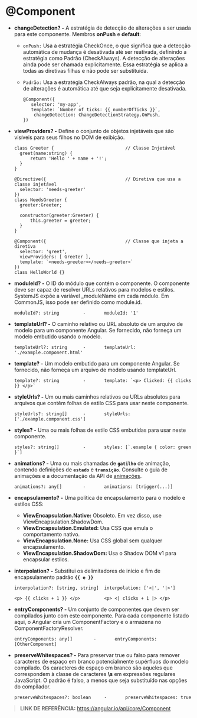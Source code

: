 # @Component

- **changeDetection? -** A estratégia de detecção de alterações a ser usada para este componente. Membros **onPush** e **default**:

    - `onPush:` Usa a estratégia CheckOnce, o que significa que a detecção automática de mudança é desativada até ser reativada, definindo a estratégia como Padrão (CheckAlways). A detecção de alterações ainda pode ser chamada explicitamente. Essa estratégia se aplica a todas as diretivas filhas e não pode ser substituída.
    - `Padrão:` Usa a estratégia CheckAlways padrão, na qual a detecção de alterações é automática até que seja explicitamente desativada.
   
          @Component({
             selector: 'my-app',
             template: `Number of ticks: {{ numberOfTicks }}`,
              changeDetection: ChangeDetectionStrategy.OnPush,
          })

- **viewProviders? -** Define o conjunto de objetos injetáveis que são visíveis para seus filhos no DOM de exibição.

      class Greeter {                           // Classe Injetável
        greet(name:string) {
            return 'Hello ' + name + '!';
        }
      }

      @Directive({                              // Diretiva que usa a classe injetável
        selector: 'needs-greeter'
      })
      class NeedsGreeter {
        greeter:Greeter;

        constructor(greeter:Greeter) {
            this.greeter = greeter;
        }
      }

      @Component({                              // Classe que injeta a diretiva
        selector: 'greet',
        viewProviders: [ Greeter ],
        template: `<needs-greeter></needs-greeter>`
      })
      class HelloWorld {}

- **moduleId? -** O ID do módulo que contém o componente. O componente deve ser capaz de resolver URLs relativos para modelos e estilos. SystemJS expõe a variável _moduleName em cada módulo. Em CommonJS, isso pode ser definido como module.id.

      moduleId?: string         -       moduleId: '1'

- **templateUrl? -** O caminho relativo ou URL absoluto de um arquivo de modelo para um componente Angular. Se fornecido, não forneça um modelo embutido usando o modelo.

      templateUrl?: string      -       templateUrl: './example.component.html'

- **template? -** Um modelo embutido para um componente Angular. Se fornecido, não forneça um arquivo de modelo usando templateUrl.

      template?: string         -       template: `<p> Clicked: {{ clicks }} </p>`

- **styleUrls? -** Um ou mais caminhos relativos ou URLs absolutos para arquivos que contêm folhas de estilo CSS para usar neste componente.

      styleUrls?: string[]      -       styleUrls: ['./example.component.css']

- **styles? -** Uma ou mais folhas de estilo CSS embutidas para usar neste componente.

      styles?: string[]         -       styles: [`.example { color: green }`]

- **animations? -** Uma ou mais chamadas de **`gatilho`** de animação, contendo definições de **`estado`** e **`transição`**. Consulte o guia de animações e a documentação da API de [animações](https://angular.io/guide/animations).

      animations?: any[]        -       animations: [trigger(...)]

- **encapsulamento? -** Uma política de encapsulamento para o modelo e estilos CSS:

    - **ViewEncapsulation.Native:** Obsoleto. Em vez disso, use ViewEncapsulation.ShadowDom.
    - **ViewEncapsulation.Emulated:** Usa CSS que emula o comportamento nativo.
    - **ViewEncapsulation.None:** Usa CSS global sem qualquer encapsulamento.
    - **ViewEncapsulation.ShadowDom:** Usa o Shadow DOM v1 para encapsular estilos.

- **interpolation? -** Substitui os delimitadores de início e fim de encapsulamento padrão **`{{ e }}`**

      interpolation?: [string, string]  interpolation: ['<|', '|>']
      
      <p> {{ clicks + 1 }} </p>         <p> <| clicks + 1 |> </p>

- **entryComponents? -** Um conjunto de componentes que devem ser compilados junto com este componente. Para cada componente listado aqui, o Angular cria um ComponentFactory e o armazena no ComponentFactoryResolver.

      entryComponents: any[]        -       entryComponents: [OtherComponent]
       
- **preserveWhitespaces? -** Para preservar true ou falso para remover caracteres de espaço em branco potencialmente supérfluos do modelo compilado. Os caracteres de espaço em branco são aqueles que correspondem à classe de caracteres **\s** em expressões regulares JavaScript. O padrão é falso, a menos que seja substituído nas opções do compilador.

      preserveWhitespaces?: boolean     -       preserveWhitespaces: true


> **LINK DE REFERÊNCIA:** https://angular.io/api/core/Component
